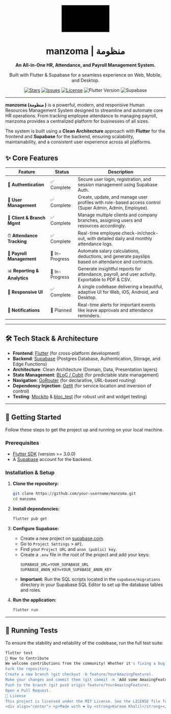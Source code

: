 <div align="center">

  <img src="https://raw.githubusercontent.com/kareemkhaalil/manzoma/refs/heads/develop/assets/images/manzoma%20animation.gif" alt="manzoma logo" width="150"/>

  <h1>manzoma | منظومة</h1>

  <p>
    <strong>An All-in-One HR, Attendance, and Payroll Management System.</strong>
  </p>
  <p>
    Built with Flutter & Supabase for a seamless experience on Web, Mobile, and Desktop.
  </p>

  <!-- Badges -->
  <p>
    <a href="https://github.com/kareemkhaalil/manzoma/stargazers"><img src="https://img.shields.io/github/stars/your-username/manzoma?style=for-the-badge&logo=github&color=C9CBFF&logoColor=D9E0EE&labelColor=302D41" alt="Stars"></a>
    <a href="https://github.com/kareemkhaalil/manzoma/issues"><img src="https://img.shields.io/github/issues/your-username/manzoma?style=for-the-badge&logo=github&color=F2CDCD&logoColor=D9E0EE&labelColor=302D41" alt="Issues"></a>
    <a href="https://github.com/kareemkhaalil/manzoma/blob/main/LICENSE"><img src="https://img.shields.io/github/license/your-username/manzoma?style=for-the-badge&logo=github&color=B5E8E0&logoColor=D9E0EE&labelColor=302D41" alt="License"></a>
    <img src="https://img.shields.io/badge/Flutter-3.x-blue?style=for-the-badge&logo=flutter" alt="Flutter Version">
    <img src="https://img.shields.io/badge/Supabase-Backend-green?style=for-the-badge&logo=supabase" alt="Supabase">
  </p>

</div>

---

**manzoma (منظومة )** is a powerful, modern, and responsive Human Resources Management System designed to streamline and automate core HR operations. From tracking employee attendance to managing payroll, manzoma provides a centralized platform for businesses of all sizes.

The system is built using a **Clean Architecture** approach with **Flutter** for the frontend and **Supabase** for the backend, ensuring scalability, maintainability, and a consistent user experience across all platforms.

## ✨ Core Features

| Feature                 | Status      | Description                                                                                             |
| ----------------------- | ----------- | ------------------------------------------------------------------------------------------------------- |
| 🔐 **Authentication**       | ✅ Complete | Secure user login, registration, and session management using Supabase Auth.                            |
| 👤 **User Management**      | ✅ Complete | Create, update, and manage user profiles with role-based access control (Super Admin, Admin, Employee). |
| 🏢 **Client & Branch Mgmt** | ✅ Complete | Manage multiple clients and company branches, assigning users and resources accordingly.                |
| ⏰ **Attendance Tracking**  | ✅ Complete | Real-time employee check-in/check-out, with detailed daily and monthly attendance logs.                 |
| 💸 **Payroll Management**  | 🚧 In-Progress | Automate salary calculations, deductions, and generate payslips based on attendance and contracts.      |
| 📊 **Reporting & Analytics**| 🚧 In-Progress | Generate insightful reports for attendance, payroll, and user activity. Exportable to PDF & CSV.      |
| 📱 **Responsive UI**        | ✅ Complete | A single codebase delivering a beautiful, adaptive UI for Web, iOS, Android, and Desktop.               |
| 🔔 **Notifications**        | 📅 Planned  | Real-time alerts for important events like leave approvals and attendance reminders.                   |

---

## 🛠️ Tech Stack & Architecture

-   **Frontend**: [Flutter](https://flutter.dev/ ) (for cross-platform development)
-   **Backend**: [Supabase](https://supabase.com/ ) (Postgres Database, Authentication, Storage, and Edge Functions)
-   **Architecture**: Clean Architecture (Domain, Data, Presentation layers)
-   **State Management**: [BLoC / Cubit](https://bloclibrary.dev/ ) (for predictable state management)
-   **Navigation**: [GoRouter](https://pub.dev/packages/go_router ) (for declarative, URL-based routing)
-   **Dependency Injection**: [GetIt](https://pub.dev/packages/get_it ) (for service location and inversion of control)
-   **Testing**: [Mockito](https://pub.dev/packages/mockito ) & [bloc_test](https://pub.dev/packages/bloc_test ) (for robust unit and widget testing)

---

## 🚀 Getting Started

Follow these steps to get the project up and running on your local machine.

### Prerequisites

-   [Flutter SDK](https://docs.flutter.dev/get-started/install ) (version >= 3.0.0)
-   A [Supabase](https://supabase.com ) account for the backend.

### Installation & Setup

1.  **Clone the repository:**
    ```bash
    git clone https://github.com/your-username/manzoma.git
    cd manzoma
    ```

2.  **Install dependencies:**
    ```bash
    flutter pub get
    ```

3.  **Configure Supabase:**
    -   Create a new project on [supabase.com](https://supabase.com ).
    -   Go to `Project Settings` > `API`.
    -   Find your `Project URL` and `anon (public) key`.
    -   Create a `.env` file in the root of the project and add your keys:
        ```env
        SUPABASE_URL=YOUR_SUPABASE_URL
        SUPABASE_ANON_KEY=YOUR_SUPABASE_ANON_KEY
        ```
    -   **Important**: Run the SQL scripts located in the `supabase/migrations` directory in your Supabase SQL Editor to set up the database tables and roles.

4.  **Run the application:**
    ```bash
    flutter run
    ```

---

## 🧪 Running Tests

To ensure the stability and reliability of the codebase, run the full test suite:

```bash
flutter test
🤝 How to Contribute
We welcome contributions from the community! Whether it's fixing a bug, adding a new feature, or improving documentation, your help is appreciated.
Fork the repository.
Create a new branch (git checkout -b feature/YourAmazingFeature).
Make your changes and commit them (git commit -m 'Add some AmazingFeature').
Push to the branch (git push origin feature/YourAmazingFeature).
Open a Pull Request.
📄 License
This project is licensed under the MIT License. See the LICENSE file for more details.
<div align="center"> <p>Made with ❤️ by <strong>Kareem Khalil</strong></p> </div> ```
